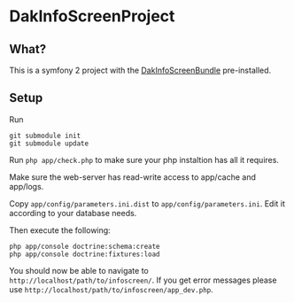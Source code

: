 
DakInfoScreenProject
====================

What?
-----

This is a symfony 2 project with the [DakInfoScreenBundle][dakInfoScreenBundle] pre-installed.

Setup
-----

Run

    git submodule init
	git submodule update

Run `php app/check.php` to make sure your php instaltion has all it requires.

Make sure the web-server has read-write access to app/cache and app/logs.

Copy `app/config/parameters.ini.dist` to `app/config/parameters.ini`. Edit it according to your database needs.

Then execute the following:

    php app/console doctrine:schema:create
	php app/console doctrine:fixtures:load

You should now be able to navigate to `http://localhost/path/to/infoscreen/`.
If you get error messages please use `http://localhost/path/to/infoscreen/app_dev.php`.

[dakInfoScreenBundle]: https://github.com/eoma/DakInfoScreenBundle
